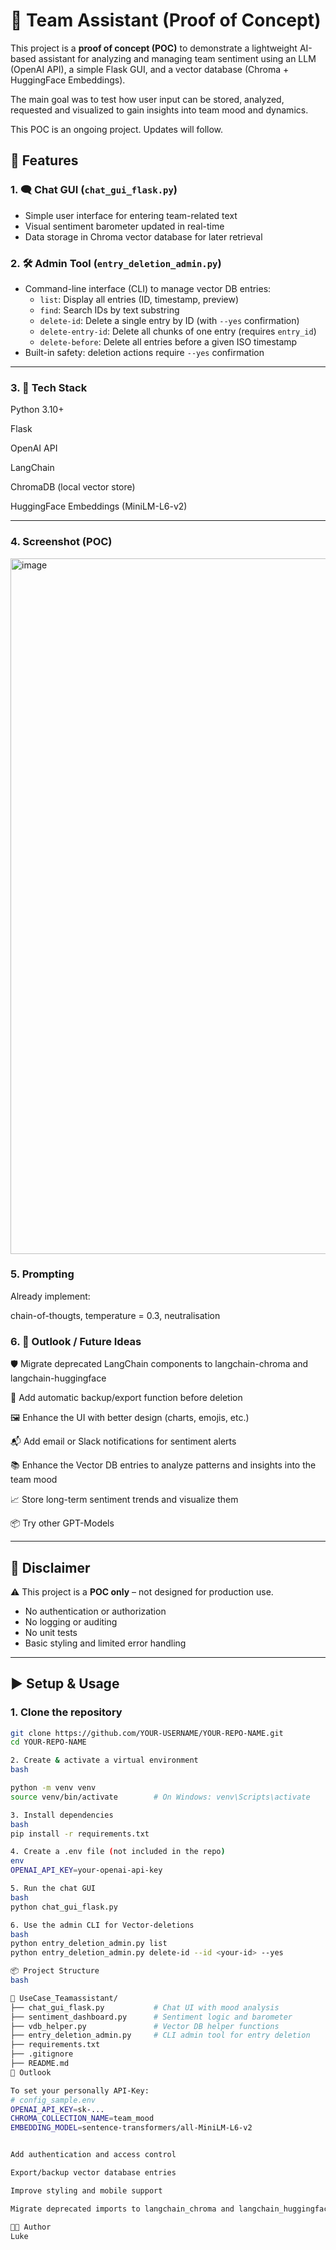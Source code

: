 # 🧠 Team Assistant (Proof of Concept)

This project is a **proof of concept (POC)** to demonstrate a lightweight AI-based assistant for analyzing and managing team sentiment using an LLM (OpenAI API), a simple Flask GUI, and a vector database (Chroma + HuggingFace Embeddings).

The main goal was to test how user input can be stored, analyzed, requested and visualized to gain insights into team mood and dynamics.

This POC is an ongoing project. Updates will follow.


## 🔧 Features

### 1. 🗨️ Chat GUI (`chat_gui_flask.py`)
- Simple user interface for entering team-related text
- Visual sentiment barometer updated in real-time
- Data storage in Chroma vector database for later retrieval

### 2. 🛠️ Admin Tool (`entry_deletion_admin.py`)
- Command-line interface (CLI) to manage vector DB entries:
  - `list`: Display all entries (ID, timestamp, preview)
  - `find`: Search IDs by text substring
  - `delete-id`: Delete a single entry by ID (with `--yes` confirmation)
  - `delete-entry-id`: Delete all chunks of one entry (requires `entry_id`)
  - `delete-before`: Delete all entries before a given ISO timestamp
- Built-in safety: deletion actions require `--yes` confirmation

---
### 3. 🧪 Tech Stack
Python 3.10+

Flask

OpenAI API

LangChain

ChromaDB (local vector store)

HuggingFace Embeddings (MiniLM-L6-v2)

---
### 4. Screenshot (POC)

<img width="709" height="1113" alt="image" src="https://github.com/user-attachments/assets/aa3f82af-9317-40a5-9f47-9b534efc5442" />


### 5. Prompting
Already implement:

chain-of-thougts, temperature = 0.3, neutralisation


### 6. 🔭 Outlook / Future Ideas
🛡️ Migrate deprecated LangChain components to langchain-chroma and langchain-huggingface

💾 Add automatic backup/export function before deletion

🖼️ Enhance the UI with better design (charts, emojis, etc.)

📬 Add email or Slack notifications for sentiment alerts

📚 Enhance the Vector DB entries to analyze patterns and insights into the team mood

📈 Store long-term sentiment trends and visualize them

📦 Try other GPT-Models

---

## 🧪 Disclaimer

⚠️ This project is a **POC only** – not designed for production use.

- No authentication or authorization
- No logging or auditing
- No unit tests
- Basic styling and limited error handling

---

## ▶️ Setup & Usage

### 1. Clone the repository

```bash
git clone https://github.com/YOUR-USERNAME/YOUR-REPO-NAME.git
cd YOUR-REPO-NAME

2. Create & activate a virtual environment
bash

python -m venv venv
source venv/bin/activate        # On Windows: venv\Scripts\activate

3. Install dependencies
bash
pip install -r requirements.txt

4. Create a .env file (not included in the repo)
env
OPENAI_API_KEY=your-openai-api-key

5. Run the chat GUI
bash
python chat_gui_flask.py

6. Use the admin CLI for Vector-deletions
bash
python entry_deletion_admin.py list
python entry_deletion_admin.py delete-id --id <your-id> --yes

📦 Project Structure
bash

📁 UseCase_Teamassistant/
├── chat_gui_flask.py           # Chat UI with mood analysis
├── sentiment_dashboard.py      # Sentiment logic and barometer
├── vdb_helper.py               # Vector DB helper functions
├── entry_deletion_admin.py     # CLI admin tool for entry deletion
├── requirements.txt
├── .gitignore
├── README.md
🔮 Outlook

To set your personally API-Key:
# config_sample.env
OPENAI_API_KEY=sk-...
CHROMA_COLLECTION_NAME=team_mood
EMBEDDING_MODEL=sentence-transformers/all-MiniLM-L6-v2


Add authentication and access control

Export/backup vector database entries

Improve styling and mobile support

Migrate deprecated imports to langchain_chroma and langchain_huggingface

👨‍💻 Author
Luke
